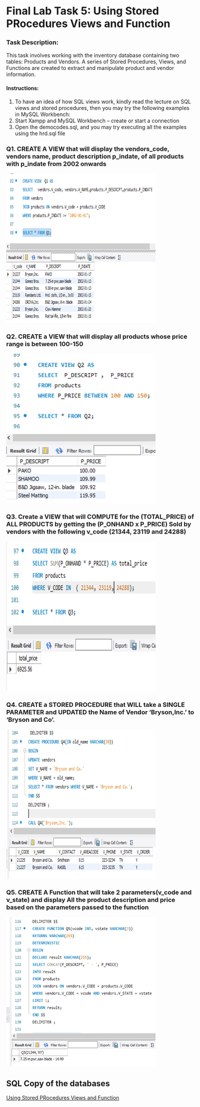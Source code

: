 # Final Lab Task 5: Using Stored PRocedures Views and Function
### Task Description: 
This task involves working with the inventory database containing two tables: Products and Vendors. A series of Stored Procedures, Views, and Functions are created to extract and manipulate product and vendor information.

#### Instructions: 

1. To have an idea of how SQL views work, kindly read the lecture on SQL views and stored procedures, then you may try the following examples in MySQL Workbench: 
2. Start Xampp and MySQL Workbench – create or start a connection 
4. Open the democodes.sql, and you may try executing all the examples using the hrd.sql file

###  Q1. CREATE A VIEW that will display the vendors_code, vendors name, product description p_indate, of all products with p_indate from 2002 onwards
 <img src="image/Q1.PNG" alt="Alt Text" width="400" height="400">

### Q2. CREATE a VIEW that will display all products whose price range is between 100-150
<img src="image/Q2.PNG" alt="Alt Text" width="400" height="400">

### Q3. Create a VIEW that will COMPUTE for the (TOTAL_PRICE) of ALL PRODUCTS by getting the (P_ONHAND x P_PRICE) Sold by vendors with the following v_code (21344, 23119 and 24288)
<img src="image/q3.PNG" alt="Alt Text" width="400" height="400">

### Q4. CREATE a STORED PROCEDURE that WILL take a SINGLE PARAMETER and UPDATED the Name of Vendor ‘Bryson,Inc.’ to ‘Bryson and Co’.
<img src="image/q4.PNG" alt="Alt Text" width="400" height="400">

### Q5. CREATE A Function that will take 2 parameters(v_code and v_state) and display All the product description and price based on the parameters passed to the function
<img src="image/q5.PNG" alt="Alt Text" width="400" height="400">

## SQL Copy of the databases 
[Using Stored PRocedures Views and Function](https://github.com/joy042219/EDM-portpofolio/blob/main/Final%20Lab%20Task%205/image/Sql%20copy.sql)


